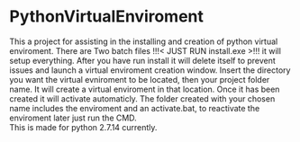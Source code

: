 # PythonVirtualEnviroment
This a project for assisting in the installing and creation of python virtual enviroment. 
There are Two batch files !!!< JUST RUN install.exe >!!! it will setup everything.
After you have run install it will delete itself to prevent issues and launch a virtual enviroment creation window.
Insert the directory you want the virtual evniroment to be located, then your project folder name. It will create a virtual enviroment in that location. Once it has been created it will activate automaticly. The folder created with your chosen name includes the enviroment and an activate.bat, to reactivate the enviroment later just run the CMD.  
This is made for python 2.7.14 currently.
